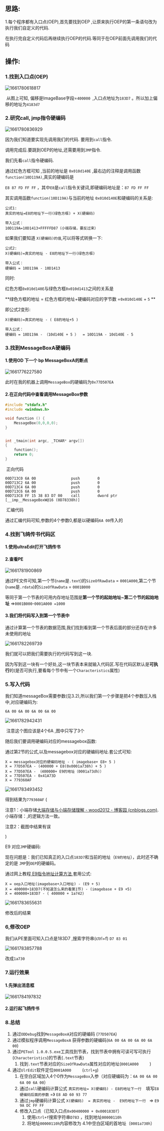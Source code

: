 ## 思路:

1.每个程序都有入口点(OEP),首先要找到OEP ,让原来执行OEP的第一条语句改为执行我们自定义的代码.

在执行完自定义代码后再继续执行OEP的代码.等同于在OEP前面先调用我们的代码



## 操作:

### 1.找到入口点(OEP) 

![1661780618817](../img/ODImg/1661780618817.png)

​		从图上可知, 偏移是ImageBase字段=`400000 `,入口点地址为`183D7` 。所以加上偏移的地址为`4183d7`

### 2.研究call, jmp指令硬编码

![1661780836929](../img/ODImg/1661780836929.png)

因为我们知道要实现先调用我们的代码. 要用到`call`指令.

调用完成后.要跳到OEP的地址,还需要用到`JMP`指令.

我们先看`call`指令硬编码.

通过红色方框可知 ,当前的地址是 `0x010d140E` ,最右边的注释是调用函数`function(10D119A)`,真实的硬编码是

`E8 87 FD FF FF` ，其中`E8`是`call`指令关键词,即硬编码地址是：`87 FD FF FF`

其实调用函数`function(10D119A)`与当前的地址 `0x010d140E`和硬编码的关系是:

```
公式1:
真实的地址=E8的地址下一行(绿色方框) + X(硬编码)

带入公式：
10D119A=10D1413+FFFFFD87（小端存储，要反过来）
```

如果我们要知道 `X(硬编码)的值`,可以将等式转换一下:

```
公式2:
X(硬编码)=真实的地址 - E8的地址下一行(绿色方框)  

带入公式：
硬编码 = 10D119A - 10D1413
```

同时:

红色方框`0x010d140E`与绿色方框`0x010d1413`之间的关系是

**绿色方框的地址 =  红色方框的地址+硬编码对应的字节数 =`0x010d140E` + `5` **

即公式2变形:

```
X(硬编码)=真实的地址 - ( E8的地址+5 )

带入公式：
硬编码 = 10D119A - （10d140E + 5 ）  = 10D119A - 10d140E - 5
```



### 3.找到MessageBoxA硬编码

#### 1.使用OD 下一个 bp MessageBoxA的断点

![1661776227580](../img/ODImg/1661776227580.png)

此时在我的机器上调用`MessageBox`的硬编码为`0x77D507EA`

#### 2.在正向代码中查看调用MessageBox参数

```c++
#include "stdafx.h"
#include <windows.h> 

void function () {
	MessageBox(0,0,0,0);
}


int _tmain(int argc, _TCHAR* argv[])
{
	function();
	return 0;
}


```

​																	正向代码





```
00D713C0 6A 00                push        0  
00D713C2 6A 00                push        0  
00D713C4 6A 00                push        0  
00D713C6 6A 00                push        0  
00D713C8 FF 15 38 83 D7 00    call        dword ptr [__imp__MessageBoxW@16 (0D78338h)]  
```

​																		汇编代码



通过汇编代码可知,参数的4个参数0,都是以硬编码`6A 00`传入的





### 4.找到飞鸽传书代码区

#### 1.使用ultraEdit打开飞鸽传书

#### 2.查看PE

![1661781900869](../img/ODImg/1661781900869.png)

通过PE文件可知,第一个节(`name`是`.text`)的`SizeOfRawData` = `0001A000`,第二个节(`name`是`.rdata`)的`SizeOfRawData` = `0001B000`

等同于第一个节表的可用内存地址范围是**第一个节的起始地址~第二个节的起始地址**  =>`0001B000`-`0001A000 =1000`

#### 3.我们将代码写入到第一个节表中

通过计算第一个节表的数据范围,我们找到看到第一个节表后面的部分还存在许多 未使用的地址 

![1661782269739](../img/ODImg/1661782269739.png)

我们就可以把我们需要执行的代码写到这一块. 

因为写到这一块有一个好处,这一块节表本来就输入代码区.写在代码区默认是**可执行**的(是否可执行,要看每个节中有一个`Characteristics`属性)



### 5.写入代码

我们知道messageBox需要参数(见3.2),所以我们第一个步骤是把4个参数压入栈中,对应硬编码为:

```
6A 00 6A 00 6A 00 6A 00 
```



![1661782942431](../img/ODImg/1661782942431.png)

​																					注意这个图应该是4个6A ,图中只写了3个



随后我们要调用硬编码对应的messagebox函数:

通过第2节的公式,以及messagebox对应的硬编码地址.套公式可知:

```
X = messagebox对应的硬编码地址 - ( imagebase+ E8+ 5 )
X = 77D507EA - (400000 + E8(0x0001a738h) + 5 )
X = 77D507EA - （400000+ E9的地址（0001a73dh））
X = 77D507EA - 0x41A73D
X = 779360AF
```

![1661783493452](../img/ODImg/1661783493452.png)

得到结果为`779360AF` (

注意1：小端存储[大端存储与小端存储理解 - wood2012 - 博客园 (cnblogs.com)](https://www.cnblogs.com/wood2012/p/8540169.html#:~:text=2).小端存储：,的逻辑方法一致。

注意2：截图中结果有误

)



E9 对应`JMP`硬编码:

现在问题是：我们已知真正的入口点`183D7`和当前的地址（`E9的地址`），此时还不确定的是 `JMP`到`OEP`的硬编码。

通过网上教程[ E9指令地址计算方法](https://blog.csdn.net/paradox_1_0/article/details/101272426),套用公式:



```
X = oep入口地址(imagebase+入口地址) - (E9 + 5)
X = 400000+183D7(不知道怎么来的看第1节) - (imagebase + E9 +5)
X = 400000+183D7 - ( 400000 + 1a742)
```

![1661783655631](../img/ODImg/1661783655631.png)

修改后的结果



### 6,修改OEP

我们从PE里面可知入口点是183D7 ,搜索字符串(ctrl+f) `D7 83 01`

![1661783857788](../img/ODImg/1661783857788.png)



改成`1a730`



### 7.运行效果

#### 1.先弹出消息框

![1661784197832](../img/ODImg/1661784197832.png)





#### 2.运行起飞鸽传书



### 8.总结

1. 通过`ODDebug`找到`MessageBoxA`对应的硬编码 (`77D507EA`)
2. 通过模拟程序调用`MessageBoxA` 获得参数的硬编码(`6A 00 6A 00 6A 00 6A 00`)
3. 通过`PETool 1.0.0.5.exe`工具找到节表，找到节表中拥有可读可写可执行(`Characteristics`)的节表(`.text`节表)
   1. 找到`.text`节表对应的`SizeOfRawData`属性对应的地址(`0001A000     `)
4. 通过`UlrEdit`软件定位`0001A000     `(`ctrl+g`)
   1. 在空白区域加入4个0作为`MessageBox`入参（对应硬编码为：`6A 00 6A 00 6A 00 6A 00`）
   2. 通过`call`硬编码计算公式 `真实的地址= X(硬编码) - E8的地址下一行  `填写`E8 硬编码后面的参数`  =》 `E8 AD 60 93 77`
   3. 通过`jmp`硬编码计算公式 `X(硬编码)  = 真实的地址 -  E9的地址下一行 ` =>  `E9 9A DC FF FF`
   4. 修改入口点（已知入口点`0x00400000 + 0x000183D7`）
      1. 使用`ctrl+f`搜索字符串`D783` ，找到地址`00000110h`
      2. 将地址`00000110h`内容修改为 4.1中空白区域的首地址（`0001a730h`）

